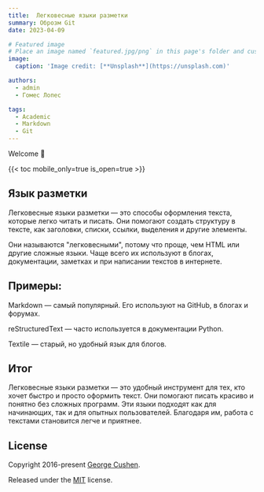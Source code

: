 ```yaml
---
title:  Легковесные языки разметки
summary: Оброзм Git
date: 2023-04-09

# Featured image
# Place an image named `featured.jpg/png` in this page's folder and customize its options here.
image:
  caption: 'Image credit: [**Unsplash**](https://unsplash.com)'

authors:
  - admin
  - Гомес Лопес

tags:
  - Academic
  - Markdown
  - Git
---
```


Welcome 👋

{{< toc mobile_only=true is_open=true >}}

## Язык разметки

Легковесные языки разметки — это способы оформления текста, которые легко читать и писать. Они помогают создать структуру в тексте, как заголовки, списки, ссылки, выделения и другие элементы.

Они называются "легковесными", потому что проще, чем HTML или другие сложные языки. Чаще всего их используют в блогах, документации, заметках и при написании текстов в интернете.

## Примеры:
Markdown — самый популярный. Его используют на GitHub, в блогах и форумах.

reStructuredText — часто используется в документации Python.

Textile — старый, но удобный язык для блогов.



## Итог

Легковесные языки разметки — это удобный инструмент для тех, кто хочет быстро и просто оформить текст. Они помогают писать красиво и понятно без сложных программ. Эти языки подходят как для начинающих, так и для опытных пользователей. Благодаря им, работа с текстами становится легче и приятнее.


## License

Copyright 2016-present [George Cushen](https://georgecushen.com).

Released under the [MIT](https://github.com/HugoBlox/hugo-blox-builder/blob/main/LICENSE.md) license.
